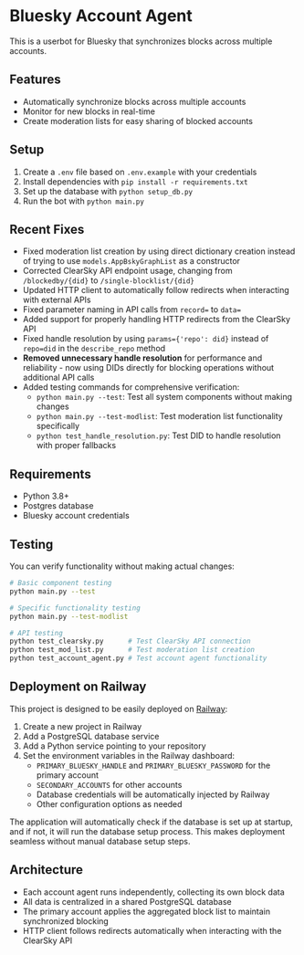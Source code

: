 # Bluesky Account Agent

This is a userbot for Bluesky that synchronizes blocks across multiple accounts.

## Features

- Automatically synchronize blocks across multiple accounts
- Monitor for new blocks in real-time
- Create moderation lists for easy sharing of blocked accounts

## Setup

1. Create a `.env` file based on `.env.example` with your credentials
2. Install dependencies with `pip install -r requirements.txt`
3. Set up the database with `python setup_db.py`
4. Run the bot with `python main.py`

## Recent Fixes

- Fixed moderation list creation by using direct dictionary creation instead of trying to use `models.AppBskyGraphList` as a constructor
- Corrected ClearSky API endpoint usage, changing from `/blockedby/{did}` to `/single-blocklist/{did}`
- Updated HTTP client to automatically follow redirects when interacting with external APIs
- Fixed parameter naming in API calls from `record=` to `data=`
- Added support for properly handling HTTP redirects from the ClearSky API
- Fixed handle resolution by using `params={'repo': did}` instead of `repo=did` in the `describe_repo` method
- **Removed unnecessary handle resolution** for performance and reliability - now using DIDs directly for blocking operations without additional API calls
- Added testing commands for comprehensive verification:
  - `python main.py --test`: Test all system components without making changes
  - `python main.py --test-modlist`: Test moderation list functionality specifically
  - `python test_handle_resolution.py`: Test DID to handle resolution with proper fallbacks

## Requirements

- Python 3.8+
- Postgres database
- Bluesky account credentials

## Testing

You can verify functionality without making actual changes:

```bash
# Basic component testing
python main.py --test

# Specific functionality testing
python main.py --test-modlist

# API testing
python test_clearsky.py      # Test ClearSky API connection
python test_mod_list.py      # Test moderation list creation
python test_account_agent.py # Test account agent functionality
```

## Deployment on Railway

This project is designed to be easily deployed on [Railway](https://railway.app/):

1. Create a new project in Railway
2. Add a PostgreSQL database service
3. Add a Python service pointing to your repository
4. Set the environment variables in the Railway dashboard:
   - `PRIMARY_BLUESKY_HANDLE` and `PRIMARY_BLUESKY_PASSWORD` for the primary account
   - `SECONDARY_ACCOUNTS` for other accounts
   - Database credentials will be automatically injected by Railway
   - Other configuration options as needed

The application will automatically check if the database is set up at startup, and if not, it will run the database setup process. This makes deployment seamless without manual database setup steps.

## Architecture

- Each account agent runs independently, collecting its own block data
- All data is centralized in a shared PostgreSQL database
- The primary account applies the aggregated block list to maintain synchronized blocking
- HTTP client follows redirects automatically when interacting with the ClearSky API 